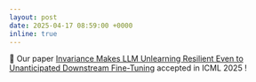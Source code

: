 ```yaml
---
layout: post
date: 2025-04-17 08:59:00 +0000
inline: true
---
```


:tada: Our paper <a href='https://arxiv.org/abs/2506.01339'>Invariance Makes LLM Unlearning Resilient Even to Unanticipated Downstream Fine-Tuning</a>  accepted in ICML 2025 !